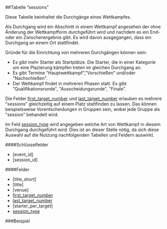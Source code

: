 ##Tabelle ”sessions”

Diese Tabelle beinhaltet die Durchgänge eines Wettkampfes. 

Als Durchgang wird ein Abschnitt in einem Wettkampf angesehen der ohne Änderung der Wettkampfform durchgeführt wird und nachdem es ein End- oder ein Zwischenergebnis gibt. Es wird davon ausgegangen, dass ein Durchgang an einem Ort stattfindet.

Gründe für die Einrichtung von mehreren Durchgängen können sein:

* Es gibt mehr Starter als Startplätze. Die Starter, die in einer Kategorie um eine Plazierung kämpfen treten im gleichen Durchgang an.
* Es gibt Termine "Hauptwettkampf","Vorschießen" und/oder "Nachschießen".
* Der Wettkampf findet in mehreren Phasen statt. Es gibt "Qualifikationsrunde", "Ausscheidungsrunde", "Finale".

Die Felder [first_target_number] und [last_target_number] erlauben es mehrere "sessions" gleichzeitig auf einem Platz stattfinden zu lassen. Das können beispielsweise Vorentscheidungen in Gruppen sein, wobei jede Gruppe als "session" behandelt wird.

Im Feld [session_type] wird angegeben welche Art von Wettkampf in diesem Durchgang durchgeführt wird. Dies ist an dieser Stelle nötig, da sich diese Auswahl auf die Nutzung nachfolgenden Tabellen und Feldern auswirkt.

####Schlüsselfelder

* [event_id]
* [session_id]

####Felder

* [title_short]
* [title]
* [venue]
* [first_target_number]
* [last_target_number]
* [starter_per_target]
* [session_type]

###Beispiel

[session_type]: kapitel_07_s.md#session_type
[first_target_number]: kapitel_07_n.md#number_of_targets
[last_target_number]: kapitel_07_n.md#number_of_targets
